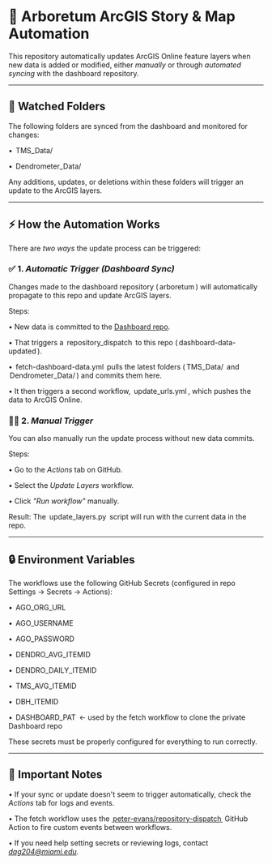 # 🌳 Arboretum ArcGIS Story & Map Automation

This repository automatically updates ArcGIS Online feature layers when new data is added or modified, either *manually* or through *automated syncing* with the dashboard repository.

---

## 📂 Watched Folders

The following folders are synced from the dashboard and monitored for changes:

•⁠  ⁠⁠ TMS_Data/ ⁠

•⁠  ⁠⁠ Dendrometer_Data/ ⁠

Any additions, updates, or deletions within these folders will trigger an update to the ArcGIS layers.

---

## ⚡ How the Automation Works

There are *two ways* the update process can be triggered:

### ✅ 1. *Automatic Trigger (Dashboard Sync)*

Changes made to the dashboard repository (⁠ arboretum ⁠) will automatically propagate to this repo and update ArcGIS layers.

Steps:

•⁠  ⁠New data is committed to the [Dashboard repo](https://github.com/UM-Arboretum/dashboard).

•⁠  ⁠That triggers a ⁠ repository_dispatch ⁠ to this repo (⁠ dashboard-data-updated ⁠).

•⁠  ⁠⁠ fetch-dashboard-data.yml ⁠ pulls the latest folders (⁠ TMS_Data/ ⁠ and ⁠ Dendrometer_Data/ ⁠) and commits them here.

•⁠  ⁠It then triggers a second workflow, ⁠ update_urls.yml ⁠, which pushes the data to ArcGIS Online.


### 🧑‍💻 2. *Manual Trigger*

You can also manually run the update process without new data commits.

Steps:

•⁠  ⁠Go to the *Actions* tab on GitHub.

•⁠  ⁠Select the *Update Layers* workflow.

•⁠  ⁠Click *"Run workflow"* manually.


Result: The ⁠ update_layers.py ⁠ script will run with the current data in the repo.

---

## 🔒 Environment Variables

The workflows use the following GitHub Secrets (configured in repo Settings → Secrets → Actions):

•⁠  ⁠⁠ AGO_ORG_URL ⁠

•⁠  ⁠⁠ AGO_USERNAME ⁠

•⁠  ⁠⁠ AGO_PASSWORD ⁠

•⁠  ⁠⁠ DENDRO_AVG_ITEMID ⁠

•⁠  ⁠⁠ DENDRO_DAILY_ITEMID ⁠

•⁠  ⁠⁠ TMS_AVG_ITEMID ⁠

•⁠  ⁠⁠ DBH_ITEMID ⁠

•⁠  ⁠⁠ DASHBOARD_PAT ⁠ ← used by the fetch workflow to clone the private Dashboard repo


These secrets must be properly configured for everything to run correctly.

---

## 🚨 Important Notes

•⁠  ⁠If your sync or update doesn't seem to trigger automatically, check the *Actions* tab for logs and events.

•⁠  ⁠The fetch workflow uses the [⁠ peter-evans/repository-dispatch ⁠](https://github.com/peter-evans/repository-dispatch) GitHub Action to fire custom events between workflows.

•⁠  ⁠If you need help setting secrets or reviewing logs, contact *dag204@miami.edu*.
